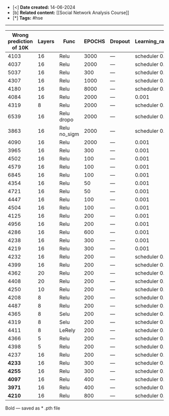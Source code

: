 - [<] **Date created:** 14-06-2024
- [b] **Related content:** [[Social Network Analysis Course]]
- [*] **Tags:** #hse 
---

| Wrong<br>prediction<br>of 10K | Layers | Func            | EPOCHS | Dropout | Learning_rate | Batch |
| ----------------------------- | ------ | --------------- | ------ | ------- | ------------- | ----- |
| 4103                          | 16     | Relu            | 3000   | —       | scheduler 0.9 | 10000 |
| 4037                          | 16     | Relu            | 2000   | —       | scheduler 0.9 | 10000 |
| 5037                          | 16     | Relu            | 300    | —       | scheduler 0.9 | 10000 |
| 4307                          | 16     | Relu            | 1000   | —       | scheduler 0.9 | 10000 |
| 4180                          | 16     | Relu            | 8000   | —       | scheduler 0.9 | 10000 |
| 4084                          | 16     | Relu            | 2000   | —       | 0.001         | 10000 |
| 4319                          | 8      | Relu            | 2000   | —       | scheduler 0.9 | 10000 |
| 6539                          | 16     | Relu<br>dropo   | 2000   | —       | scheduler 0.9 | 10000 |
| 3863                          | 16     | Relu<br>no_sigm | 2000   | —       | scheduler 0.9 | 10000 |
| 4090                          | 16     | Relu            | 2000   | —       | 0.001         | 10000 |
| 3965                          | 16     | Relu            | 300    | —       | 0.001         | 10000 |
| 4502                          | 16     | Relu            | 100    | —       | 0.001         | 32    |
| 4579                          | 16     | Relu            | 100    | —       | 0.001         | 64    |
| 6845                          | 16     | Relu            | 100    | —       | 0.001         | 16    |
| 4354                          | 16     | Relu            | 50     | —       | 0.001         | 32    |
| 4721                          | 16     | Relu            | 50     | —       | 0.001         | 32    |
| 4447                          | 16     | Relu            | 100    | —       | 0.001         | 32    |
| 4504                          | 16     | Relu            | 100    | —       | 0.001         | 32    |
| 4125                          | 16     | Relu            | 200    | —       | 0.001         | 32    |
| 4956                          | 16     | Relu            | 200    | —       | 0.001         | 32    |
| 4286                          | 16     | Relu            | 600    | —       | 0.001         | 32    |
| 4238                          | 16     | Relu            | 300    | —       | 0.001         | 32    |
| 4219                          | 16     | Relu            | 300    | —       | 0.001         | 32    |
| 4232                          | 16     | Relu            | 200    | —       | scheduler 0.5 | 32    |
| 4399                          | 16     | Relu            | 200    | —       | scheduler 0.5 | 32    |
| 4362                          | 20     | Relu            | 200    | —       | scheduler 0.5 | 32    |
| 4408                          | 20     | Relu            | 200    | —       | scheduler 0.5 | 32    |
| 4250                          | 10     | Relu            | 200    | —       | scheduler 0.5 | 32    |
| 4208                          | 8      | Relu            | 200    | —       | scheduler 0.5 | 32    |
| 4487                          | 8      | Relu            | 200    | —       | scheduler 0.5 | 32    |
| 4365                          | 8      | Selu            | 200    | —       | scheduler 0.5 | 32    |
| 4319                          | 8      | Selu            | 200    | —       | scheduler 0.5 | 32    |
| 4411                          | 8      | LeRely          | 200    | —       | scheduler 0.5 | 32    |
| 4366                          | 5      | Relu            | 200    | —       | scheduler 0.5 | 32    |
| 4398                          | 5      | Relu            | 200    | —       | scheduler 0.5 | 32    |
| 4237                          | 16     | Relu            | 200    | —       | scheduler 0.5 | 32    |
| **4233**                      | 16     | Relu            | 300    | —       | scheduler 0.5 | 32    |
| **4255**                      | 16     | Relu            | 300    | —       | scheduler 0.5 | 32    |
| **4097**                      | 16     | Relu            | 400    | —       | scheduler 0.5 | 32    |
| **3971**                      | 16     | Relu            | 400    | —       | scheduler 0.5 | 32    |
| **4210**                      | 16     | Relu            | 800    | —       | scheduler 0.5 | 32    |
Bold — saved as * .pth file